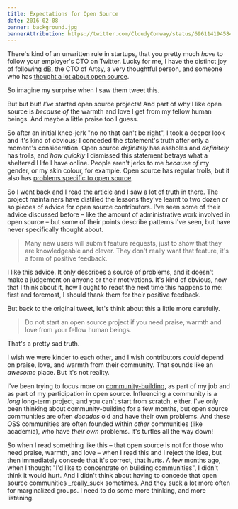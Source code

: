 ```yaml
---
title: Expectations for Open Source
date: 2016-02-08
banner: background.jpg
bannerAttribution: https://twitter.com/CloudyConway/status/696114194584899584
---
```


There's kind of an unwritten rule in startups, that you pretty much _have_ to follow your employer's CTO on Twitter. Lucky for me, I have the distinct joy of following [dB](https://twitter.com/dblockdotorg), the CTO of Artsy, a very thoughtful person, and someone who has [thought a lot about open source](http://code.dblock.org/tags/open%20source/).

So imagine my surprise when I saw them tweet this.

<Tweet tweetID="696412200618037248" />

But but but! _I've_ started open source projects! And part of why I like open source is _because of_ the warmth and love I get from my fellow human beings. And maybe a little praise too I guess.

So after an initial knee-jerk "no no that can't be right", I took a deeper look and it's kind of obvious; I conceded the statement's truth after only a moment's consideration. Open source _definitely_ has assholes and _definitely_ has trolls, and _how quickly_ I dismissed this statement betrays what a sheltered I life I have online. People aren't jerks to me _because of_ my gender, or my skin colour, for example. Open source has regular trolls, but it also has [problems specific to open source](http://geekfeminism.wikia.com/wiki/FLOSS#Issues).

So I went back and I read [the article](http://taskwarrior.org/docs/advice.html) and I saw a lot of truth in there. The project maintainers have distilled the lessons they've learnt to two dozen or so pieces of advice for open source contributors. I've seen some of their advice discussed before – like the amount of administrative work involved in open source – but some of their points describe patterns I've seen, but have never specifically thought about.

> Many new users will submit feature requests, just to show that they are knowledgeable and clever. They don't really want that feature, it's a form of positive feedback.

I like this advice. It only describes a source of problems, and it doesn't make a judgement on anyone or their motivations. It's kind of obvious, now that I think about it, how I ought to react the next time this happens to me: first and foremost, I should thank them for their positive feedback.

But back to the original tweet, let's think about this a little more carefully.

> Do not start an open source project if you need praise, warmth and love from your fellow human beings.

That's a pretty sad truth.

I wish we were kinder to each other, and I wish contributors _could_ depend on praise, love, and warmth from their community. That sounds like an _awesome_ place. But it's not reality.

I've been trying to focus more on [community-building](/blog/building-my-career/), as part of my job and as part of my participation in open source. Influencing a community is a _long_ long-term project, and you can't start from scratch, either. I've only been thinking about community-building for a few months, but open source communities are often _decades_ old and have their own problems. And these OSS communities are often founded within _other_ communities (like academia), who have _their own_ problems. It's turtles all the way down!

So when I read something like this – that open source is not for those who need praise, warmth, and love – when I read this and I reject the idea, but then immediately concede that it's correct, that hurts. A few months ago, when I thought "I'd like to concentrate on building communities", I didn't think it would hurt. And I didn't think about having to concede that open source communities \_really_suck sometimes. And they suck a lot more often for marginalized groups. I need to do some more thinking, and more listening.
